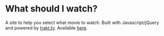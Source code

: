What should I watch?
====

A site to help you select what movie to watch. Built with Javascript/jQuery and powered by [trakt.tv](http://trakt.tv).
Available [here](http://da.vidhallberg.se/wsiw).
